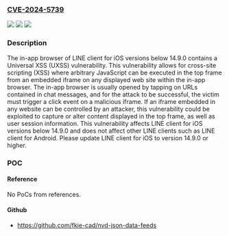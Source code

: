 ### [CVE-2024-5739](https://cve.mitre.org/cgi-bin/cvename.cgi?name=CVE-2024-5739)
![](https://img.shields.io/static/v1?label=Product&message=LINE%20client%20for%20iOS&color=blue)
![](https://img.shields.io/static/v1?label=Version&message=14.0.0%20&color=brightgreen)
![](https://img.shields.io/static/v1?label=Vulnerability&message=na&color=brightgreen)

### Description

The in-app browser of LINE client for iOS versions below 14.9.0 contains a Universal XSS (UXSS) vulnerability. This vulnerability allows for cross-site scripting (XSS) where arbitrary JavaScript can be executed in the top frame from an embedded iframe on any displayed web site within the in-app browser. The in-app browser is usually opened by tapping on URLs contained in chat messages, and for the attack to be successful, the victim must trigger a click event on a malicious iframe. If an iframe embedded in any website can be controlled by an attacker, this vulnerability could be exploited to capture or alter content displayed in the top frame, as well as user session information. This vulnerability affects LINE client for iOS versions below 14.9.0 and does not affect other LINE clients such as LINE client for Android. Please update LINE client for iOS to version 14.9.0 or higher.

### POC

#### Reference
No PoCs from references.

#### Github
- https://github.com/fkie-cad/nvd-json-data-feeds

